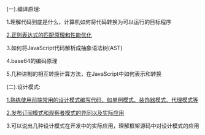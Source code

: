 
(一).编译原理:

  1.理解代码到底是什么，计算机如何将代码转换为可以运行的目标程序

  [2.正则表达式的匹配原理和性能优化](../js/正则优化.txt)

  3.如何将JavaScript代码解析成抽象语法树(AST)

  4.base64的编码原理

  5.几种进制的相互转换计算方法，在JavaScript中如何表示和转换

(二).设计模式:

  [1.熟练使用前端常用的设计模式编写代码，如单例模式、装饰器模式、代理模式等](../书籍/JavaScript设计模式与开发实践/2.设计模式)

  [2.发布订阅模式和观察者模式的异同以及实际应用](../书籍/JavaScript设计模式与开发实践/2.设计模式)

  3.可以说出几种设计模式在开发中的实际应用，理解框架源码中对设计模式的应用
